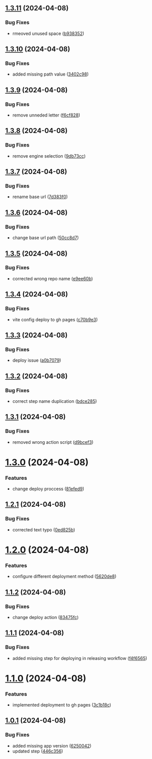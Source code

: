 ## [1.3.11](https://github.com/cesarj41/portfolio_monorepo/compare/v1.3.10...v1.3.11) (2024-04-08)


### Bug Fixes

* rmeoved unused space ([b938352](https://github.com/cesarj41/portfolio_monorepo/commit/b938352e7552d080849791ec88a866a907807ffd))

## [1.3.10](https://github.com/cesarj41/portfolio_monorepo/compare/v1.3.9...v1.3.10) (2024-04-08)


### Bug Fixes

* added missing path value ([3402c98](https://github.com/cesarj41/portfolio_monorepo/commit/3402c98799d70317e9818ab74c9fe8a4f9ef1b54))

## [1.3.9](https://github.com/cesarj41/portfolio_monorepo/compare/v1.3.8...v1.3.9) (2024-04-08)


### Bug Fixes

* remove unneded letter ([f6cf828](https://github.com/cesarj41/portfolio_monorepo/commit/f6cf8286a3ae53b439a5a0bda706aea1a2bb1b81))

## [1.3.8](https://github.com/cesarj41/portfolio_monorepo/compare/v1.3.7...v1.3.8) (2024-04-08)


### Bug Fixes

* remove engine selection ([9db73cc](https://github.com/cesarj41/portfolio_monorepo/commit/9db73ccf2f0cf3e8fb9a281433c70f507f8fc005))

## [1.3.7](https://github.com/cesarj41/portfolio_monorepo/compare/v1.3.6...v1.3.7) (2024-04-08)


### Bug Fixes

* rename base url ([7d383f0](https://github.com/cesarj41/portfolio_monorepo/commit/7d383f05ed31d1d0e4e1f7bd94e02f64593703ee))

## [1.3.6](https://github.com/cesarj41/portfolio_monorepo/compare/v1.3.5...v1.3.6) (2024-04-08)


### Bug Fixes

* change base url path ([50cc8d7](https://github.com/cesarj41/portfolio_monorepo/commit/50cc8d736a8a9b62f7ea2d8deb9fb594092ee8a7))

## [1.3.5](https://github.com/cesarj41/portfolio_monorepo/compare/v1.3.4...v1.3.5) (2024-04-08)


### Bug Fixes

* corrected wrong repo name ([e9ee60b](https://github.com/cesarj41/portfolio_monorepo/commit/e9ee60bea68c73222b873fdeb0997c62ee4c2849))

## [1.3.4](https://github.com/cesarj41/portfolio_monorepo/compare/v1.3.3...v1.3.4) (2024-04-08)


### Bug Fixes

* vite config deploy to gh pages ([c70b9e3](https://github.com/cesarj41/portfolio_monorepo/commit/c70b9e3931d173a6363c66b5c875329e870241a0))

## [1.3.3](https://github.com/cesarj41/portfolio_monorepo/compare/v1.3.2...v1.3.3) (2024-04-08)


### Bug Fixes

* deploy issue ([a0b7079](https://github.com/cesarj41/portfolio_monorepo/commit/a0b70790d0799d93509047fa199acd9e646d7da1))

## [1.3.2](https://github.com/cesarj41/portfolio_monorepo/compare/v1.3.1...v1.3.2) (2024-04-08)


### Bug Fixes

* correct step name duplication ([bdce285](https://github.com/cesarj41/portfolio_monorepo/commit/bdce285e907c6a17710ce2456ac557832a5d5516))

## [1.3.1](https://github.com/cesarj41/portfolio_monorepo/compare/v1.3.0...v1.3.1) (2024-04-08)


### Bug Fixes

* removed wrong action script ([d9bcef3](https://github.com/cesarj41/portfolio_monorepo/commit/d9bcef30c153afa12ccf4c016405b5eff0e61b56))

# [1.3.0](https://github.com/cesarj41/portfolio_monorepo/compare/v1.2.1...v1.3.0) (2024-04-08)


### Features

* change deploy proccess ([81efed9](https://github.com/cesarj41/portfolio_monorepo/commit/81efed9f8a4b44af7c8d73612b0e10e90dd4fea9))

## [1.2.1](https://github.com/cesarj41/portfolio_monorepo/compare/v1.2.0...v1.2.1) (2024-04-08)


### Bug Fixes

* corrected text typo ([0ed825b](https://github.com/cesarj41/portfolio_monorepo/commit/0ed825b1b65282ca47984f3f3d7b2cd1752cfb45))

# [1.2.0](https://github.com/cesarj41/portfolio_monorepo/compare/v1.1.2...v1.2.0) (2024-04-08)


### Features

* configure different deployment method ([5620de8](https://github.com/cesarj41/portfolio_monorepo/commit/5620de8083b5078b9bd78111b513696e685ed7d1))

## [1.1.2](https://github.com/cesarj41/portfolio_monorepo/compare/v1.1.1...v1.1.2) (2024-04-08)


### Bug Fixes

* change deploy action ([83475fc](https://github.com/cesarj41/portfolio_monorepo/commit/83475fc19a084e2b3936b0dd0c8fbb2140e7f4af))

## [1.1.1](https://github.com/cesarj41/portfolio_monorepo/compare/v1.1.0...v1.1.1) (2024-04-08)


### Bug Fixes

* added missing step for deploying in releasing workflow ([f4f6565](https://github.com/cesarj41/portfolio_monorepo/commit/f4f656554c6edbabd5267a683330f2be9273053e))

# [1.1.0](https://github.com/cesarj41/portfolio_monorepo/compare/v1.0.1...v1.1.0) (2024-04-08)


### Features

* implemented deployment to gh pages ([3c1b18c](https://github.com/cesarj41/portfolio_monorepo/commit/3c1b18c50cad682da27dcd761338e7516c3171dd))

## [1.0.1](https://github.com/cesarj41/portfolio_monorepo/compare/v1.0.0...v1.0.1) (2024-04-08)


### Bug Fixes

* added missing app version ([6250042](https://github.com/cesarj41/portfolio_monorepo/commit/62500423457facf931c6d9b8649ee4bd01f1bb33))
* updated step ([446c356](https://github.com/cesarj41/portfolio_monorepo/commit/446c3563e1c99103b29cc2e325b018094dbd24da))
